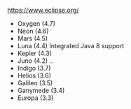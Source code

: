https://www.eclipse.org/

 - Oxygen (4.7) 
 - Neon (4.6) 
 - Mars (4.5) 
 - Luna (4.4) Integrated Java 8 support 
 - Kepler (4.3) 
 - Juno (4.2) 
 ..
 - Indigo (3.7) 
 - Helios (3.6) 
 - Galileo (3.5) 
 - Ganymede (3.4) 
 - Europa (3.3) 
